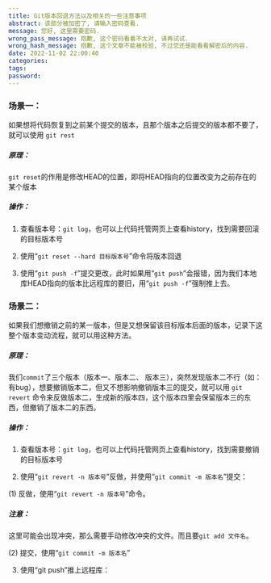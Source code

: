 ```yaml
---
title: Git版本回退方法以及相关的一些注意事项
abstract: 该部分被加密了, 请输入密码查看.
message: 您好, 这里需要密码.
wrong_pass_message: 抱歉, 这个密码看着不太对, 请再试试.
wrong_hash_message: 抱歉, 这个文章不能被校验, 不过您还是能看看解密后的内容.
date: 2022-11-02 22:00:40
categories:
tags:
password:
---
```


### 场景一：

如果想将代码恢复到之前某个提交的版本，且那个版本之后提交的版本都不要了，就可以使用 `git rest`

##### 原理： 

`git reset`的作用是修改HEAD的位置，即将HEAD指向的位置改变为之前存在的某个版本

##### 操作：

1. 查看版本号：`git log`，也可以上代码托管网页上查看history，找到需要回滚的目标版本号

2. 使用“`git reset --hard 目标版本号`”命令将版本回退

3. 使用“`git push -f`”提交更改，此时如果用“`git push`”会报错，因为我们本地库HEAD指向的版本比远程库的要旧，用“`git push -f`”强制推上去。

### 场景二：

如果我们想撤销之前的某一版本，但是又想保留该目标版本后面的版本，记录下这整个版本变动流程，就可以用这种方法。

##### 原理：

我们`commit`了三个版本（版本一、版本二、 版本三），突然发现版本二不行（如：有bug），想要撤销版本二，但又不想影响撤销版本三的提交，就可以用 `git revert` 命令来反做版本二，生成新的版本四，这个版本四里会保留版本三的东西，但撤销了版本二的东西。

##### 操作：

1. 查看版本号：`git log`，也可以上代码托管网页上查看history，找到需要撤销的目标版本号

2. 使用“`git revert -n 版本号`”反做，并使用“`git commit -m 版本名`”提交：

  (1) 反做，使用“`git revert -n 版本号`”命令。

##### 注意： 

这里可能会出现冲突，那么需要手动修改冲突的文件。而且要`git add 文件名`。

(2) 提交，使用“`git commit -m 版本名`”

3. 使用“git push”推上远程库：
